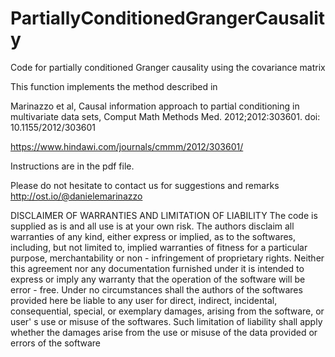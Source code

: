 # PartiallyConditionedGrangerCausality
Code for partially conditioned Granger causality using the covariance matrix

This function implements the method described in

Marinazzo et al, Causal information approach to partial conditioning in multivariate data sets, Comput Math Methods Med. 2012;2012:303601. doi: 10.1155/2012/303601

https://www.hindawi.com/journals/cmmm/2012/303601/

Instructions are in the pdf file.

Please do not hesitate to contact us for suggestions and remarks http://ost.io/@danielemarinazzo

DISCLAIMER OF WARRANTIES AND LIMITATION OF LIABILITY The code is supplied as is and all use is at your own risk. The authors disclaim all warranties of any kind, either express or implied, as to the softwares, including, but not limited to, implied warranties of fitness for a particular purpose, merchantability or non - infringement of proprietary rights. Neither this agreement nor any documentation furnished under it is intended to express or imply any warranty that the operation of the software will be error - free. Under no circumstances shall the authors of the softwares provided here be liable to any user for direct, indirect, incidental, consequential, special, or exemplary damages, arising from the software, or user' s use or misuse of the softwares. Such limitation of liability shall apply whether the damages arise from the use or misuse of the data provided or errors of the software
